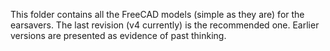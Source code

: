This folder contains all the FreeCAD models (simple as they are) for the earsavers. The last revision (v4 currently) is the recommended one. Earlier versions are presented as evidence of past thinking.
